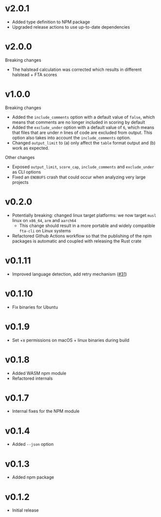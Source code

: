 # v2.0.1

- Added type definition to NPM package
- Upgraded release actions to use up-to-date dependencies

# v2.0.0

Breaking changes

- The halstead calculation was corrected which results in different halstead + FTA scores

# v1.0.0

Breaking changes

- Added the `include_comments` option with a default value of `false`, which means that comments are no longer included in scoring by default
- Added the `exclude_under` option with a default value of `6`, which means that files that are under _n_ lines of code are excluded from output. This option also takes into account the `include_comments` option.
- Changed `output_limit` to (a) only affect the `table` format output and (b) work as expected.

Other changes

- Exposed `output_limit`, `score_cap`, `include_comments` and `exclude_under` as CLI options
- Fixed an `ENOBUFS` crash that could occur when analyzing very large projects

# v0.2.0

- Potentially breaking: changed linux target platforms: we now target `musl` linux on `x86_64`, `arm` and `aarch64`
  - This change should result in a more portable and widely compatible `fta-cli` on Linux systems
- Refactored Github Actions workflow so that the publishing of the npm packages is automatic and coupled with releasing the Rust crate

# v0.1.11

- Improved language detection, add retry mechanism ([#31](https://github.com/sgb-io/fta/pull/31))

# v0.1.10

- Fix binaries for Ubuntu

# v0.1.9

- Set +x permissions on macOS + linux binaries during build

# v0.1.8

- Added WASM npm module
- Refactored internals

# v0.1.7

- Internal fixes for the NPM module

# v0.1.4

- Added `--json` option

# v0.1.3

- Added npm package

# v0.1.2

- Initial release
